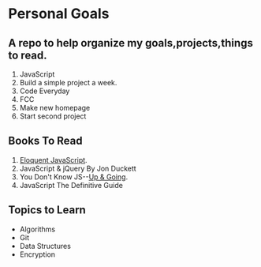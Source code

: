 # Personal Goals
## A repo to help organize my goals,projects,things to read.

1. JavaScript
2. Build a simple project a week. 
3. Code Everyday
4. FCC
5. Make new homepage
6. Start second project


## Books To Read

1. [Eloquent JavaScript](http://eloquentjavascript.net/).
2. JavaScript & jQuery By Jon Duckett
3. You Don't Know JS--[Up & Going](https://github.com/getify/You-Dont-Know-JS/blob/master/up%20&%20going/README.md#you-dont-know-js-up--going).
4. JavaScript The Definitive Guide



## Topics to Learn
* Algorithms
* Git
* Data Structures
* Encryption







